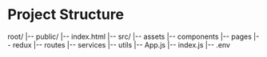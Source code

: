 # Project Structure

root/
    |-- public/
        |-- index.html
    |-- src/
        |-- assets
        |-- components
        |-- pages
        |-- redux 
        |-- routes 
        |-- services 
        |-- utils
        |-- App.js
        |-- index.js
    |-- .env
